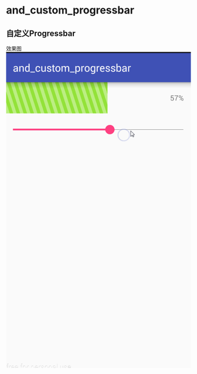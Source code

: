 # and\_custom\_progressbar

自定义Progressbar
---

效果图
![image](https://raw.githubusercontent.com/XBeats/and_custom_progressbar/master/screenshot/progressbar.gif) 
